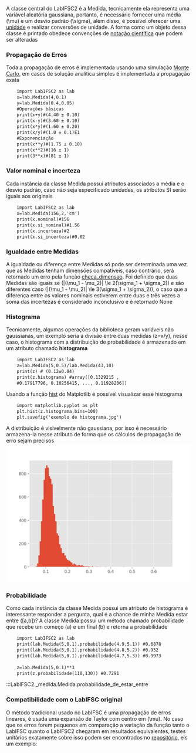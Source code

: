 A classe central do LabIFSC2 é a Medida, tecnicamente ela 
representa uma variável aleatória gaussiana, portanto,
é necessário fornecer uma média \(\mu\) e um desvio padrão
\(\sigma\), além disso, é possível oferecer uma [unidade](Unidades.md)
e realizar conversões de unidade. A forma como um objeto dessa classe
é printado obedece convenções de [notação científica](../LaTeX/) que podem ser alteradas
### Propagação de Erros
Toda a propagação de erros é implementada usando uma simulação
[Monte Carlo](../Propagação%20de%20Erros/montecarlo.md), em casos
de solução analítica simples é implementada a propagação exata
```{.py3 title='Operações básicas'}
    import LabIFSC2 as lab
    x=lab.Medida(4,0.1)
    y=lab.Medida(0.4,0.05)
    #Operações básicas
    print(x+y)#(4.40 ± 0.10) 
    print(x-y)#(3.60 ± 0.10) 
    print(x*y)#(1.60 ± 0.20) 
    print(x/y)#(1.0 ± 0.1)E1 
    #Exponenciação
    print(x**y)#(1.75 ± 0.10) 
    print(x**2)#(16 ± 1)
    print(3**x)#(81 ± 1)
```
### Valor nominal e incerteza
Cada instância da classe Medida possui atributos
associados a média e o desvio padrão, caso
não seja especificado unidades, os atributos
SI serão iguais aos originais
```{.py3 title='Valor nominal e incerteza de uma medida'}
    import LabIFSC2 as lab
    x=lab.Medida(156,2,'cm')
    print(x.nominal)#156
    print(x.si_nominal)#1.56
    print(x.incerteza)#2
    print(x.si_incerteza)#0.02
```

### Igualdade entre Medidas
A igualdade ou diferença entre Medidas só pode ser determinada uma vez que as 
Medidas tenham dimensões compativeis, caso contrário, será retornado um erro
pela função [checa_dimensao](Unidades.md). Foi definido que duas Medidas são iguais
se \(|(\mu_1 - \mu_2)| \le 2(\sigma_1 + \sigma_2\)) e são diferentes caso \(|(\mu_1 - \mu_2)| \le 3(\sigma_1 + \sigma_2\)), o caso que a diferença entre os valores nominais estiverem entre duas e três vezes a soma das incertezas é considerado inconclusivo e é retornado None


### Histograma
Tecnicamente, algumas operações da biblioteca geram variáveis não gaussianas,
um exemplo seria a divisão entre duas medidas \(z=x/y\), nesse caso, o histograma
com a distribuição de probabilidade é armazenado em um atributo chamado **histograma**
```{.py3 title='Histograma de uma medida'}
    import LabIFSC2 as lab
    z=lab.Medida(5,0.5)/lab.Medida(43,10)
    print(z) # (0.12±0.04)
    print(z.histograma) #array([0.1329215 , 
    #0.17917796, 0.10256415, ..., 0.11928206])
```
Usando a função [hist](https://matplotlib.org/stable/api/_as_gen/matplotlib.pyplot.hist.html) do Matplotlib é possível visualizar esse histograma
```{.py3 title='Plotando histograma'}
    import matplotlib.pyplot as plt
    plt.hist(z.histograma,bins=100)
    plt.savefig('exemplo de histograma.jpg')
```
A distribuição é visivelmente não gaussiana, por isso é 
necessário armazena-la nesse atributo de forma que os 
cálculos de propagação de erro sejam precisos
![Image](exemplo_histograma_medida.jpg)
### Probabilidade
Como cada instância da classe Medida possui um atributo de histograma
é interessante responder a pergunta, qual é a chance de minha Medida
estar entre \([a,b]\)? A classe Medida possui um método chamado
probabilidade que recebe um começo \(a\) e um final \(b\) e
retorna a probabilidade  
```{.py3 title='Probabilidade de uma Medida'}
    import LabIFSC2 as lab
    print(lab.Medida(5,0.1).probabilidade(4.9,5.1)) #0.6878
    print(lab.Medida(5,0.1).probabilidade(4.8,5.2)) #0.952
    print(lab.Medida(5,0.1).probabilidade(4.7,5.3)) #0.9973

    z=lab.Medida(5,0.1)**3
    print(z.probabilidade(110,130)) #0.7291
```
:::LabIFSC2._medida.Medida.probabilidade_de_estar_entre

### Compatibilidade com o LabIFSC original
O método tradicional usado no LabIFSC é uma propagação de erros lineares, é usada uma expansão de Taylor com centro em \(\mu\).
No caso que os erros forem pequenos em comparação a variação da função
tanto o LabIFSC quanto o LabIFSC2 chegaram em resultados equivalentes,
testes unitários exatamente sobre isso podem ser encontrados
no [repositório](https://github.com/viniciusdutra314/LabIFSC2/blob/main/tests/test_lab1vslab2.py), eis um exemplo:
